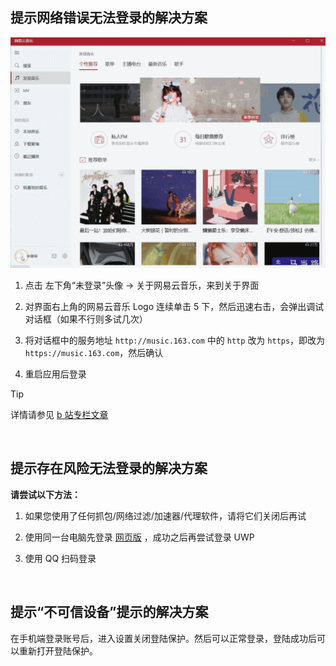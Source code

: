 ## 提示网络错误无法登录的解决方案

![演示动图](sethttps.gif)

1. 点击 左下角“未登录”头像 → 关于网易云音乐，来到关于界面

2. 对界面右上角的网易云音乐 Logo 连续单击 5 下，然后迅速右击，会弹出调试对话框（如果不行则多试几次）

3. 将对话框中的服务地址 `http://music.163.com` 中的 `http` 改为 `https`，即改为 `https://music.163.com`，然后确认

4. 重启应用后登录

> [!TIP]
> 详情请参见 [b 站专栏文章](https://www.bilibili.com/read/cv9556360/)

&nbsp;

## 提示存在风险无法登录的解决方案

**请尝试以下方法：**

1. 如果您使用了任何抓包/网络过滤/加速器/代理软件，请将它们关闭后再试

2. 使用同一台电脑先登录 [网页版](https://music.163.com) ，成功之后再尝试登录 UWP

3. 使用 QQ 扫码登录

&nbsp;

## 提示“不可信设备”提示的解决方案

在手机端登录账号后，进入设置关闭登陆保护。然后可以正常登录，登陆成功后可以重新打开登陆保护。
